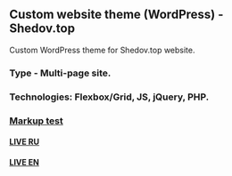 ## Custom website theme (WordPress) - Shedov.top
Custom WordPress theme for Shedov.top website.
### Type - Multi-page site.
### Technologies: Flexbox/Grid, JS, jQuery, PHP.
###  [Markup test](https://shedov.top/ru/)
#### [LIVE RU](https://shedov.top/ru/)
#### [LIVE EN](https://shedov.top)
